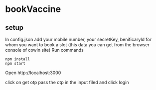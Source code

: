 # bookVaccine
## setup
  In config.json add your mobile number, your secretKey, benificaryId for whom you want to book a slot (this data you can get from the browser console of cowin site)
  Run commands
  ```
  npm install
  npm start
  ```
  Open http://localhost:3000
  
  click on get otp 
  pass the otp in the input filed and click login
